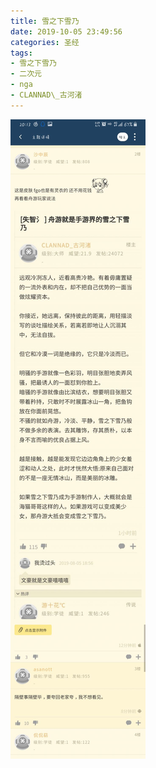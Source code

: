 ```yaml
---
title: 雪之下雪乃
date: 2019-10-05 23:49:56
categories: 圣经
tags:
- 雪之下雪乃
- 二次元
- nga
- CLANNAD\_古河渚
---
```


![](xzxxn/xzxxn.jpg)

